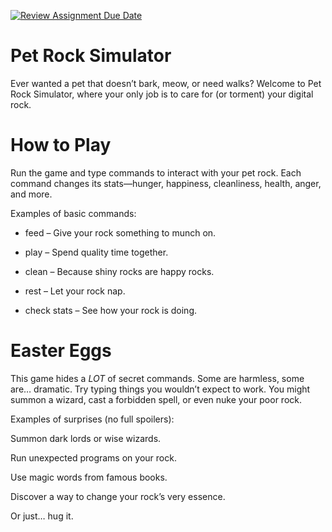 [![Review Assignment Due Date](https://classroom.github.com/assets/deadline-readme-button-22041afd0340ce965d47ae6ef1cefeee28c7c493a6346c4f15d667ab976d596c.svg)](https://classroom.github.com/a/EKU0JGMm)
# Pet Rock Simulator

Ever wanted a pet that doesn’t bark, meow, or need walks?
Welcome to Pet Rock Simulator, where your only job is to care for (or torment) your digital rock.

# How to Play
Run the game and type commands to interact with your pet rock.
Each command changes its stats—hunger, happiness, cleanliness, health, anger, and more.

Examples of basic commands:

* feed – Give your rock something to munch on.

* play – Spend quality time together.

* clean – Because shiny rocks are happy rocks.

* rest – Let your rock nap.

* check stats – See how your rock is doing.
# Easter Eggs
This game hides a *LOT* of secret commands. Some are harmless, some are… dramatic.
Try typing things you wouldn’t expect to work. You might summon a wizard, cast a forbidden spell, or even nuke your poor rock.

Examples of surprises (no full spoilers):

Summon dark lords or wise wizards.

Run unexpected programs on your rock.

Use magic words from famous books.

Discover a way to change your rock’s very essence.

Or just… hug it.   
